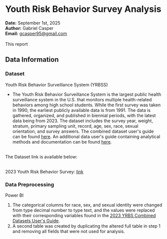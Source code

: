 # Youth Risk Behavior Survey Analysis

**Date:** September 1st, 2025
<br>
**Author:** Gabriel Casper
<br>
**Email:** gcasper95@gmail.com
<br>
<br>
This report 
<br>

## Data Information

### Dataset

Youth Risk Behavior Surveillance System (YRBSS)
+ The Youth Risk Behavior Surveillance System is the largest public health surveillance system in the U.S. that monitors multiple health-related behaviors among high school students. While the first survey was taken in 1990, the earliest publicly available data is from 1991. The data is gathered, organized, and published in biennial periods, with the latest data being from 2023. The dataset includes the survey year, weight, stratum, primary sampling unit, record, age, sex, race, sexual orientation, and survey answers. The combined dataset user's guide can be found [here](https://www.cdc.gov/yrbs/media/pdf/2023/2023-YRBS-SADC-Documentation.pdf). An additional data user's guide containing analytical methods and documentation can be found [here](https://www.cdc.gov/yrbs/media/pdf/2023/2023_National_YRBS_Data_Users_Guide508.pdf).

<br>
The Dataset link is available below:
<br>
<br>

2023 Youth Risk Behavior Survey: [link](https://www.cdc.gov/yrbs/data/index.html#cdc_data_surveillance_section_2-combined-high-school)

### Data Preprocessing

Power BI
1. The categorical columns for race, sex, and sexual identity were changed from type decimal number to type text, and the values were replaced with their corresponding variables found in the [2023 YRBS Combined Datasets User's Guide](https://www.cdc.gov/yrbs/media/pdf/2023/2023-YRBS-SADC-Documentation.pdf).
2. A second table was created by duplicating the altered full table in step 1 and removing all fields that were not used for analysis. 
